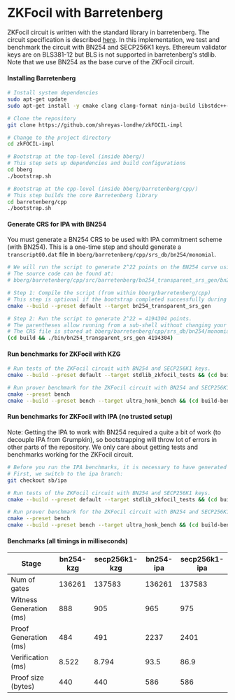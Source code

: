 # ZKFocil with Barretenberg

ZKFocil circuit is written with the standard library in barretenberg. The circuit specification is described [here](https://hackmd.io/qRtuRAD3Q4KeXZr8TxvUng?view#SNARK-Design-for-zkFOCIL). In this implementation, we test and benchmark the circuit with BN254 and SECP256K1 keys. Ethereum validator keys are on BLS381-12 but BLS is not supported in barretenberg's stdlib. Note that we use BN254 as the base curve of the ZKFocil circuit.

#### Installing Barretenberg

```bash
# Install system dependencies
sudo apt-get update
sudo apt-get install -y cmake clang clang-format ninja-build libstdc++-12-dev

# Clone the repository
git clone https://github.com/shreyas-londhe/zkFOCIL-impl

# Change to the project directory
cd zkFOCIL-impl

# Bootstrap at the top-level (inside bberg/)
# This step sets up dependencies and build configurations
cd bberg
./bootstrap.sh

# Bootstrap at the cpp-level (inside bberg/barretenberg/cpp/)
# This step builds the core Barretenberg library
cd barretenberg/cpp
./bootstrap.sh
```

#### Generate CRS for IPA with BN254

You must generate a BN254 CRS to be used with IPA commitment scheme (with BN254). This is a one-time step and should generate a `transcript00.dat` file in `bberg/barretenberg/cpp/srs_db/bn254/monomial`.

```bash
# We will run the script to generate 2^22 points on the BN254 curve using the "nothing up my sleeves" principle.
# The source code can be found at:
# bberg/barretenberg/cpp/src/barretenberg/bn254_transparent_srs_gen/bn254_transparent_srs_gen.cpp

# Step 1: Compile the script (from within bberg/barretenberg/cpp)
# This step is optional if the bootstrap completed successfully during installation.
cmake --build --preset default --target bn254_transparent_srs_gen

# Step 2: Run the script to generate 2^22 = 4194304 points.
# The parentheses allow running from a sub-shell without changing your current directory.
# The CRS file is stored at bberg/barretenberg/cpp/srs_db/bn254/monomial/transcript00.dat (size 256 MB)
(cd build && ./bin/bn254_transparent_srs_gen 4194304)
```

#### Run benchmarks for ZKFocil with KZG

```bash
# Run tests of the ZKFocil circuit with BN254 and SECP256K1 keys.
cmake --build --preset default --target stdlib_zkfocil_tests && (cd build && ./bin/stdlib_zkfocil_tests)

# Run prover benchmark for the ZKFocil circuit with BN254 and SECP256K1 keys.
cmake --preset bench
cmake --build --preset bench --target ultra_honk_bench && (cd build-bench && ./bin/ultra_honk_bench --benchmark_filter=zkfocil)
```

#### Run benchmarks for ZKFocil with IPA (no trusted setup)

Note: Getting the IPA to work with BN254 required a quite a bit of work (to decouple IPA from Grumpkin), so bootstrapping will throw lot of errors in other parts of the repository. We only care about getting tests and benchmarks working for the ZKFocil circuit.

```bash
# Before you run the IPA benchmarks, it is necessary to have generated the CRS for IPA, see [above](#generate-crs-for-ipa-with-bn254).
# First, we switch to the ipa branch:
git checkout sb/ipa

# Run tests of the ZKFocil circuit with BN254 and SECP256K1 keys.
cmake --build --preset default --target stdlib_zkfocil_tests && (cd build && ./bin/stdlib_zkfocil_tests)

# Run prover benchmark for the ZKFocil circuit with BN254 and SECP256K1 keys.
cmake --preset bench
cmake --build --preset bench --target ultra_honk_bench && (cd build-bench && ./bin/ultra_honk_bench --benchmark_filter=zkfocil)
```

#### Benchmarks (all timings in milliseconds)

|               Stage    |   bn254-kzg  | secp256k1-kzg | bn254-ipa  | secp256k1-ipa |
|------------------------|----------------|-----------------|----------------|----------------|
| Num of gates           |    136261      |   137583        |    136261      |   137583       |
| Witness Generation (ms) |      888       |      905       |       965      |      975       |
| Proof Generation   (ms) |      484       |      491       |      2237      |    2401        |
| Verification       (ms) |      8.522     |    8.794       |       93.5    |     86.9        |
| Proof size (bytes)      |   440         |      440        |        586     |        586     |
